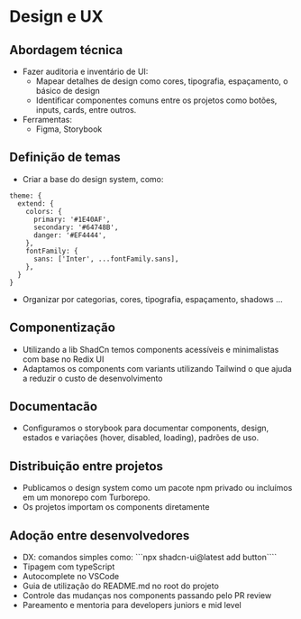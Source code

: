 # Design e UX

## Abordagem técnica

- Fazer auditoria e inventário de UI:
  - Mapear detalhes de design como cores, tipografia, espaçamento, o básico de design
  - Identificar componentes comuns entre os projetos como botões, inputs, cards, entre outros.
- Ferramentas:
  - Figma, Storybook

## Definição de temas

- Criar a base do design system, como:

```
theme: {
  extend: {
    colors: {
      primary: '#1E40AF',
      secondary: '#64748B',
      danger: '#EF4444',
    },
    fontFamily: {
      sans: ['Inter', ...fontFamily.sans],
    },
  }
}
```

- Organizar por categorias, cores, tipografia, espaçamento, shadows ...

## Componentização

- Utilizando a lib ShadCn temos components acessíveis e minimalistas com base no Redix UI
- Adaptamos os components com variants utilizando Tailwind o que ajuda a reduzir o custo de desenvolvimento

## Documentacão

- Configuramos o storybook para documentar components, design, estados e variações (hover, disabled, loading), padrões de uso.

## Distribuição entre projetos

- Publicamos o design system como um pacote npm privado ou incluímos em um monorepo com Turborepo.
- Os projetos importam os components diretamente

## Adoção entre desenvolvedores

- DX: comandos simples como:
  ```npx shadcn-ui@latest add button````
- Tipagem com typeScript
- Autocomplete no VSCode
- Guia de utilização do README.md no root do projeto
- Controle das mudanças nos components passando pelo PR review
- Pareamento e mentoria para developers juniors e mid level
